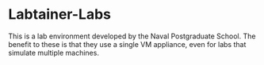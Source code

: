 # Labtainer-Labs
This is a lab environment developed by the Naval Postgraduate School. The benefit to these is that they use a single VM appliance, even for labs that simulate multiple machines.
